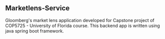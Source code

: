 ## Marketlens-Service

Gloomberg's market lens application developed for Capstone project of COP5725 - University of Florida course. This backend 
app is written using java spring boot framework.